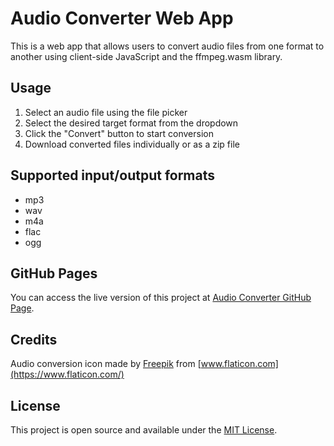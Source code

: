 # Audio Converter Web App

This is a web app that allows users to convert audio files from one format to another using client-side JavaScript and the ffmpeg.wasm library. 

## Usage

1. Select an audio file using the file picker
2. Select the desired target format from the dropdown 
3. Click the "Convert" button to start conversion 
4. Download converted files individually or as a zip file

## Supported input/output formats
- mp3
- wav
- m4a
- flac
- ogg

## GitHub Pages

You can access the live version of this project at [Audio Converter GitHub Page](https://zzzzoeeee.github.io/audio-converter/).

## Credits

Audio conversion icon made by [Freepik](https://www.flaticon.com/authors/freepik) from [www.flaticon.com](https://www.flaticon.com/)

## License

This project is open source and available under the [MIT License](LICENSE.md).
